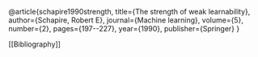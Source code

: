 @article{schapire1990strength,
  title={The strength of weak learnability},
  author={Schapire, Robert E},
  journal={Machine learning},
  volume={5},
  number={2},
  pages={197--227},
  year={1990},
  publisher={Springer}
}

[[Bibliography]]